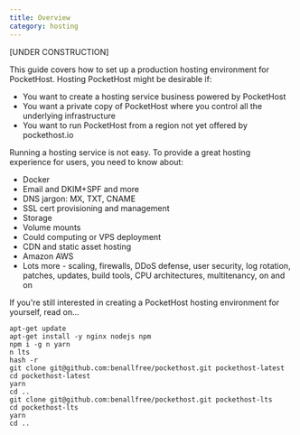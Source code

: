 ```yaml
---
title: Overview
category: hosting
---
```


[UNDER CONSTRUCTION]

This guide covers how to set up a production hosting environment for PocketHost. Hosting PocketHost might be desirable if:

- You want to create a hosting service business powered by PocketHost
- You want a private copy of PocketHost where you control all the underlying infrastructure
- You want to run PocketHost from a region not yet offered by pockethost.io

Running a hosting service is not easy. To provide a great hosting experience for users, you need to know about:

- Docker
- Email and DKIM+SPF and more
- DNS jargon: MX, TXT, CNAME
- SSL cert provisioning and management
- Storage
- Volume mounts
- Could computing or VPS deployment
- CDN and static asset hosting
- Amazon AWS
- Lots more - scaling, firewalls, DDoS defense, user security, log rotation, patches, updates, build tools, CPU architectures, multitenancy, on and on

If you're still interested in creating a PocketHost hosting environment for yourself, read on...

```
apt-get update
apt-get install -y nginx nodejs npm
npm i -g n yarn
n lts
hash -r
git clone git@github.com:benallfree/pockethost.git pockethost-latest
cd pockethost-latest
yarn
cd ..
git clone git@github.com:benallfree/pockethost.git pockethost-lts
cd pockethost-lts
yarn
cd ..

```
